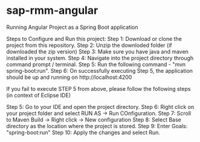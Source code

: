 # sap-rmm-angular
Running Angular Project as a Spring Boot application

Steps to Configure and Run this project:
Step 1: Download or clone the project from this repository.
Step 2: Unzip the downloded folder (if downloaded the zip version)
Step 3: Make sure you have java and maven installed in your system.
Step 4: Navigate into the project directory through command prompt / terminal.
Step 5: Run the following command - "mvn spring-boot:run".
Step 6: On successfully executing Step 5, the application should be up and running on http://localhost:4200 

If you fail to execute STEP 5 from above, please follow the following steps (in context of Eclipse IDE)

Step 5: Go to your IDE and open the project directory.
Step 6: Right click on your project folder and select RUN AS -> Run COnfiguration.
Step 7: Scroll to Maven Build -> Right click -> New configuration
Step 8: Select Base directory as the location where the project is stored.
Step 9: Enter Goals: "spring-boot:run"
Step 10: Apply the changes and select Run.
